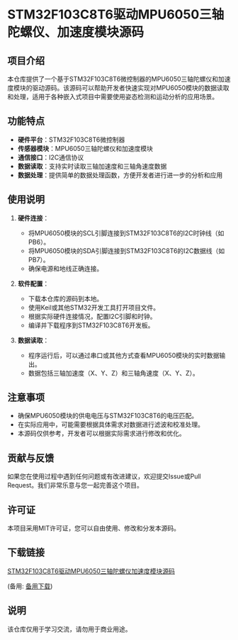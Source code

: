 # STM32F103C8T6驱动MPU6050三轴陀螺仪、加速度模块源码

## 项目介绍

本仓库提供了一个基于STM32F103C8T6微控制器的MPU6050三轴陀螺仪和加速度模块的驱动源码。该源码可以帮助开发者快速实现对MPU6050模块的数据读取和处理，适用于各种嵌入式项目中需要使用姿态检测和运动分析的应用场景。

## 功能特点

- **硬件平台**：STM32F103C8T6微控制器
- **传感器模块**：MPU6050三轴陀螺仪和加速度模块
- **通信接口**：I2C通信协议
- **数据读取**：支持实时读取三轴加速度和三轴角速度数据
- **数据处理**：提供简单的数据处理函数，方便开发者进行进一步的分析和应用

## 使用说明

1. **硬件连接**：
   - 将MPU6050模块的SCL引脚连接到STM32F103C8T6的I2C时钟线（如PB6）。
   - 将MPU6050模块的SDA引脚连接到STM32F103C8T6的I2C数据线（如PB7）。
   - 确保电源和地线正确连接。

2. **软件配置**：
   - 下载本仓库的源码到本地。
   - 使用Keil或其他STM32开发工具打开项目文件。
   - 根据实际硬件连接情况，配置I2C引脚和时钟。
   - 编译并下载程序到STM32F103C8T6开发板。

3. **数据读取**：
   - 程序运行后，可以通过串口或其他方式查看MPU6050模块的实时数据输出。
   - 数据包括三轴加速度（X、Y、Z）和三轴角速度（X、Y、Z）。

## 注意事项

- 确保MPU6050模块的供电电压与STM32F103C8T6的电压匹配。
- 在实际应用中，可能需要根据具体需求对数据进行滤波和校准处理。
- 本源码仅供参考，开发者可以根据实际需求进行修改和优化。

## 贡献与反馈

如果您在使用过程中遇到任何问题或有改进建议，欢迎提交Issue或Pull Request。我们非常乐意与您一起完善这个项目。

## 许可证

本项目采用MIT许可证，您可以自由使用、修改和分发本源码。

## 下载链接
[STM32F103C8T6驱动MPU6050三轴陀螺仪加速度模块源码](https://pan.quark.cn/s/f3f5256ae30d) 

(备用: [备用下载](https://pan.baidu.com/s/1TndydH80dwBbB71KdKaVFQ?pwd=1234))

## 说明

该仓库仅用于学习交流，请勿用于商业用途。
